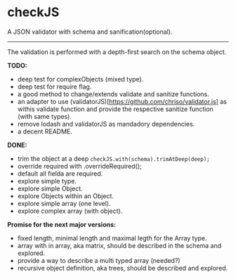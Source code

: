 # checkJS
A JSON validator with schema and sanification(optional).
_______________________________________________________________________________


The validation is performed with a depth-first search on the schema object.

**TODO:**
 - deep test for complexObjects (mixed type).
 - deep test for require flag.
 - a good method to change/extends validate and sanitize functions.
 - an adapter to use (validatorJS)[https://github.com/chriso/validator.js] as
   withis validate function and provide the respective sanitize function
   (with same types).
 - remove lodash and validatorJS as mandadory dependencies.
 - a decent README.

**DONE:**
 - trim the object at a deep `checkJS.with(schema).trimAtDeep(deep);`
 - override required with .overrideRequired();
 - default all fielda are required.
 - explore simple type.
 - explore simple Object.
 - explore Objects within an Object.
 - explore simple array (one level).
 - explore complex array (with object).

**Promise for the next major versions:**
 - fixed length, minimal length and maximal legth for the Array type.
 - array with in array, aka matrix, should be described in the schema and
   explored.
 - provide a way to describe a multi typed array (needed?)
 - recursive object definition, aka trees, should be described and explored.
